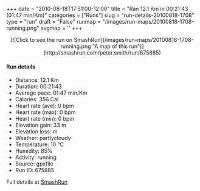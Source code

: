+++
date = "2010-08-18T17:51:00-12:00"
title = "Ran 12.1 Km in 00:21:43 (01:47 min/Km)"
categories = ["Runs"]
slug = "run-details-20100818-1708"
type = "run"
draft = "False"
runmap = "/images/run-maps/20100818-1708-running.png"
svgmap = '<polyline points="83 91, 91 95, 87 98, 54 82, 63 87, 53 80, 47 66, 44 63, 0 32, 9 22, 25 20, 51 12, 67 3, 74 7, 87 23, 99 33, 92 32, 98 33, 87 23, 91 30, 90 28, 100 34, 88 24, 95 33, 89 26, 88 25, 96 33, 89 26, 100 35, 87 70">'
+++



<!--more-->

<center>
[![Click to see the run on SmashRun](/images/run-maps/20100818-1708-running.png "A map of this run")](http://smashrun.com/peter.smith/run/675885)
</center>

#### Run details

* Distance: 12.1 Km
* Duration: 00:21:43
* Average pace: 01:47 min/Km
* Calories: 356 Cal
* Heart rate (ave): 0 bpm
* Heart rate (max): 0 bpm
* Heart rate (min): 0 bpm
* Elevation gain: 33 m
* Elevation loss:  m
* Weather: partlycloudy
* Temperature: 10 &deg;C
* Humidity: 85%
* Activity: running
* Source: gpxfile
* Run ID: 675885

Full details at [SmashRun](http://smashrun.com/peter.smith/run/675885)